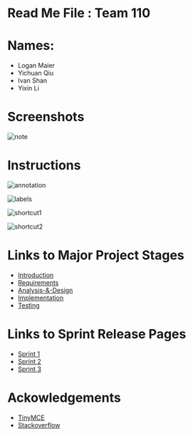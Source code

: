 # Read Me File : Team 110

# Names:
- Logan Maier
- Yichuan Qiu
- Ivan Shan
- Yixin Li

# Screenshots
![note](https://git.uwaterloo.ca/y2679li/cs398-project/-/wikis/uploads/da3306625db4870335dfe030cc54bd5e/note.png)


# Instructions
![annotation](https://git.uwaterloo.ca/y2679li/cs398-project/-/wikis/uploads/aeb6f72fb38323f664d57b828b4463f4/anno.png)

![labels](https://git.uwaterloo.ca/y2679li/cs398-project/-/wikis/uploads/95b683cd0e4ba9782efcd6a150aed89e/label.png)

![shortcut1](https://git.uwaterloo.ca/y2679li/cs398-project/-/wikis/uploads/cef2c5646215c9e616f8f08eb8101453/shortcut1.png)

![shortcut2](https://git.uwaterloo.ca/y2679li/cs398-project/-/wikis/uploads/2c38abee5c4eebba1295ca8a05ce2cb7/shortcut2.png)


# Links to Major Project Stages

- [Introduction](https://gitlab.uwaterloo.ca/y2679li/cs398-project/-/wikis/Introduction)
- [Requirements](https://gitlab.uwaterloo.ca/y2679li/cs398-project/-/wikis/Requirements)
- [Analysis-&-Design](https://gitlab.uwaterloo.ca/y2679li/cs398-project/-/wikis/Analysis-&-Design)
- [Implementation](https://gitlab.uwaterloo.ca/y2679li/cs398-project/-/wikis/Implementation)
- [Testing](https://gitlab.uwaterloo.ca/y2679li/cs398-project/-/wikis/Testing)

# Links to Sprint Release Pages


- [Sprint 1](https://gitlab.uwaterloo.ca/y2679li/cs398-project/-/wikis/Sprint-1)
- [Sprint 2](https://gitlab.uwaterloo.ca/y2679li/cs398-project/-/wikis/Sprint-2)
- [Sprint 3](https://gitlab.uwaterloo.ca/y2679li/cs398-project/-/wikis/Sprint-3)

# Ackowledgements

- [TinyMCE](https://github.com/tinymce/tinymce)
- [Stackoverflow](https://stackoverflow.com/)
